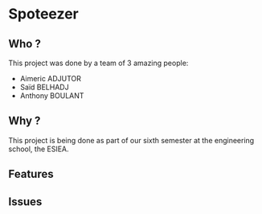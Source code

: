 # Spoteezer

## Who ?

This project was done by a team of 3 amazing people:

+ Aimeric ADJUTOR
+ Saïd BELHADJ
+ Anthony BOULANT

## Why ?

This project is being done as part of our sixth semester at the engineering school, the ESIEA.

## Features

## Issues

